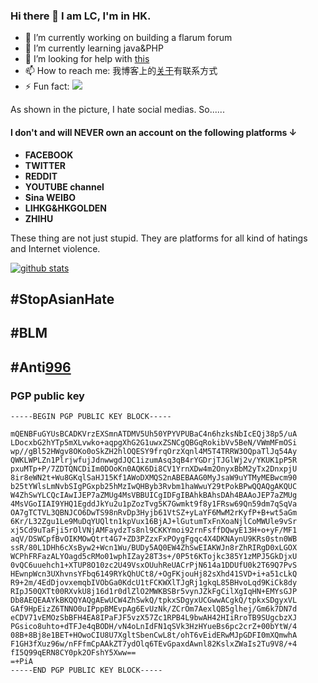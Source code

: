 ### Hi there 👋 I am LC, I'm in HK.


- 🔭 I’m currently working on building a flarum forum
- 🌱 I’m currently learning java&PHP
- 🤔 I’m looking for help with [this](https://github.com/dexif/telegram)
- 📫 How to reach me: 我博客上的[关于](https://blog.alevel.tech/about/)有联系方式
- ⚡ Fun fact: ![](https://stallman.org/no-facebook.png)

As shown in the picture, I hate social medias. So......
#### I don't and will NEVER own an account on the following platforms ↓
- **FACEBOOK**
- **TWITTER**
- **REDDIT**
- **YOUTUBE channel**
- **Sina WEIBO**
- **LIHKG&HKGOLDEN**
- **ZHIHU**



These thing are not just stupid. They are platforms for all kind of hatings and Internet violence.

[![github stats](https://github-readme-stats.vercel.app/api?username=LCinHK)](https://github.com/anuraghazra/github-readme-stats)


## #StopAsianHate
## #BLM
## #Anti[996](https://996.icu)

### PGP public key
```
-----BEGIN PGP PUBLIC KEY BLOCK-----

mQENBFuGYUsBCADKVrzEXSmnATDMV5Uh50YPYVPUBaC4n6hzksNbIcEQj38p5/uA
LDocxbG2hYTp5mXLvwko+aqpgXhG2G1uwxZSNCgQBGqRokibVv5BeN/VWmMFmOSi
wp//gBl52HWgv8OKo0oSkZH2hlOQESY9frqOrzXqnl4M5T4TRRW3OQpaTlJq54Ay
QWKLWPLZn1PlrjwfujJdnwwgdJQC1izumAsq3qB4rYGDrjTJGlWj2v/YKUK1pP5R
pxuMTp+P/7ZDTQNCDiIm0DOoKn0AQK6Di8CV1YrnXDw4m2OnyxBbM2yTx2DnxpjU
8ir8eWN2t+Wu8GKqlSaHJ15Kf1AWoDXMQS2nABEBAAG0MyJsaW9uYTMyMEBwcm90
b25tYWlsLmNvbSIgPGxpb25hMzIwQHByb3Rvbm1haWwuY29tPokBPwQQAQgAKQUC
W4ZhSwYLCQcIAwIJEP7aZMUg4MsVBBUICgIDFgIBAhkBAhsDAh4BAAoJEP7aZMUg
4MsVGoIIAI9YHQ1EgddJkYu2u1pZozTvg5K7Gwmkt9f8y1FRsw69Qn59dm7qSqVa
OA7gTCTVL3QBNJCO6DwTS98nRvDp3Hyjb61VtSZ+yLaYF6MwM2rKyfP+B+wt5aGm
6Kr/L32Zgu1Le9MuDqYUQltn1kpVux16BjAJ+lGutumTxFnXoaNjlCoMWUle9vSr
xj5Cd9uTaFji5rOlVNjAMFaydzTs8nl9CKKYmoi92rnFsffDQwyE13H+o+yF/MF1
aqV/DSWCpfBvOIKMOwQtrt4G7+ZD3PZzxFxPOygFgqc4X4DKNAynU9KRs0stn0WB
ssR/80L1DHh6cXsByw2+Wcn1Wu/BUDy5AQ0EW4ZhSwEIAKWJn8rZhRIRgD0xLGOX
WCPhFRFazALYOagd5cRMo01wphIZay28T3s+/0P5t6KTojkc385Y1zMPJ5GkDjxU
0vQC6uuehch1+XTUP8O10zc2U49VsxOUuhReUACrPjN614a1DDUfU0k2T69Q7PvS
HEwnpWcn3UXhvnsYFbq6149RYkQhUCt8/+OgFKjouHj82sXhd41SVD+i+a51cLkQ
R9+2m/4EdDjovxemqbIVObGa0KdcU1tFCKWXlTJgRj1gkqL85BHvoLqd9KiCk8dy
RIpJ50QXTt00RXvkU8j16d1r0dlZlO2MWKBSBr5vynJZkFgCilXgIqHN+EMYsGJP
Db8AEQEAAYkBKQQYAQgAEwUCW4ZhSwkQ/tpkxSDgyxUCGwwACgkQ/tpkxSDgyxVL
GAf9HpEizZ6TNNO0uIPppBMEvpAg6EvUzNk/ZCrOm7AexlQB5glhej/Gm6k7DN7d
eCDV71vEMOzSbBFH4EA8IPaFJF5vzX57Zc1RPB4L9bwAH42HIiRroTB9SUgcbzXJ
PGsico8uhto+dTFJe4qBODH/vN4oLnIdFN1qSVk3HzHYueBs6pc2crZ+00bYtW/4
08B+8Bj8e1BET+HOwoCIU8U7XgltSbenCwL8t/ohT6vEidERwMJpGDFI0mXQmwhA
F1GH3fXuz96w/nFFfmCpAAkZT7ydOlq6TEvGpaxdAwnl82KslxZWaIs2Tu9V8/+4
fI5Q99qERN8CY0pk2OFshY5Xww==
=+PiA
-----END PGP PUBLIC KEY BLOCK-----

```

